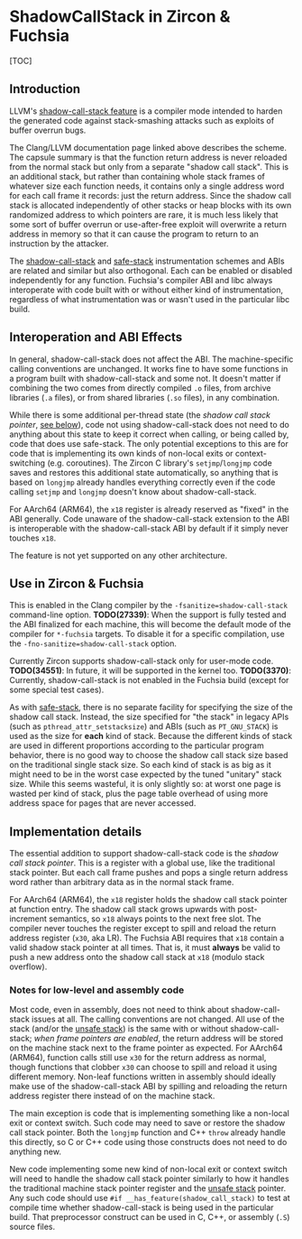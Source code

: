 # ShadowCallStack in Zircon & Fuchsia

[TOC]

## Introduction

LLVM's [shadow-call-stack feature][shadow-call-stack] is a compiler mode
intended to harden the generated code against stack-smashing attacks such as
exploits of buffer overrun bugs.

The Clang/LLVM documentation page linked above describes the scheme.  The
capsule summary is that the function return address is never reloaded from the
normal stack but only from a separate "shadow call stack".  This is an
additional stack, but rather than containing whole stack frames of whatever
size each function needs, it contains only a single address word for each call
frame it records: just the return address.  Since the shadow call stack is
allocated independently of other stacks or heap blocks with its own randomized
address to which pointers are rare, it is much less likely that some sort of
buffer overrun or use-after-free exploit will overwrite a return address in
memory so that it can cause the program to return to an instruction by the
attacker.

The [shadow-call-stack] and [safe-stack] instrumentation schemes and ABIs are
related and similar but also orthogonal.  Each can be enabled or disabled
independently for any function.  Fuchsia's compiler ABI and libc always
interoperate with code built with or without either kind of instrumentation,
regardless of what instrumentation was or wasn't used in the particular libc
build.

[shadow-call-stack]: https://clang.llvm.org/docs/ShadowCallStack.html
[safe-stack]: safestack.md

## Interoperation and ABI Effects

In general, shadow-call-stack does not affect the ABI.  The machine-specific
calling conventions are unchanged.  It works fine to have some functions in a
program built with shadow-call-stack and some not.  It doesn't matter if
combining the two comes from directly compiled `.o` files, from archive
libraries (`.a` files), or from shared libraries (`.so` files), in any
combination.

While there is some additional per-thread state (the *shadow call stack
pointer*, [see below](#implementation-details)), code not using
shadow-call-stack does not need to do anything about this state to keep it
correct when calling, or being called by, code that does use safe-stack.  The
only potential exceptions to this are for code that is implementing its own
kinds of non-local exits or context-switching (e.g. coroutines).  The Zircon C
library's `setjmp`/`longjmp` code saves and restores this additional state
automatically, so anything that is based on `longjmp` already handles everything
correctly even if the code calling `setjmp` and `longjmp` doesn't know about
shadow-call-stack.

For AArch64 (ARM64), the `x18` register is already reserved as "fixed" in the
ABI generally.  Code unaware of the shadow-call-stack extension to the ABI is
interoperable with the shadow-call-stack ABI by default if it simply never
touches `x18`.

The feature is not yet supported on any other architecture.

## Use in Zircon & Fuchsia

This is enabled in the Clang compiler by the `-fsanitize=shadow-call-stack`
command-line option.  **TODO(27339)**: When the support is fully tested and
the ABI finalized for each machine, this will become the default mode of the
compiler for `*-fuchsia` targets.  To disable it for a specific compilation,
use the `-fno-sanitize=shadow-call-stack` option.

Currently Zircon supports shadow-call-stack only for user-mode code.
**TODO(34551)**: In future, it will be supported in the kernel too.
**TODO(3370)**: Currently, shadow-call-stack is not enabled in the Fuchsia
build (except for some special test cases).

As with [safe-stack], there is no separate facility for specifying the size of
the shadow call stack.  Instead, the size specified for "the stack" in legacy
APIs (such as `pthread_attr_setstacksize`) and ABIs (such as `PT_GNU_STACK`) is
used as the size for **each** kind of stack.  Because the different kinds of
stack are used in different proportions according to the particular program
behavior, there is no good way to choose the shadow call stack size based on
the traditional single stack size.  So each kind of stack is as big as it might
need to be in the worst case expected by the tuned "unitary" stack size.  While
this seems wasteful, it is only slightly so: at worst one page is wasted per
kind of stack, plus the page table overhead of using more address space for
pages that are never accessed.

## Implementation details

The essential addition to support shadow-call-stack code is the *shadow call
stack pointer*.  This is a register with a global use, like the traditional
stack pointer.  But each call frame pushes and pops a single return address
word rather than arbitrary data as in the normal stack frame.

For AArch64 (ARM64), the `x18` register holds the shadow call stack pointer at
function entry.  The shadow call stack grows upwards with post-increment
semantics, so `x18` always points to the next free slot.  The compiler never
touches the register except to spill and reload the return address register
(`x30`, aka LR).  The Fuchsia ABI requires that `x18` contain a valid shadow
stack pointer at all times.  That is, it must **always** be valid to push a
new address onto the shadow call stack at `x18` (modulo stack overflow).

### Notes for low-level and assembly code

Most code, even in assembly, does not need to think about shadow-call-stack
issues at all.  The calling conventions are not changed.  All use of the stack
(and/or the [unsafe stack][safe-stack]) is the same with or without
shadow-call-stack; *when frame pointers are enabled*, the return address will
be stored on the machine stack next to the frame pointer as expected.  For
AArch64 (ARM64), function calls still use `x30` for the return address as
normal, though functions that clobber `x30` can choose to spill and reload it
using different memory.  Non-leaf functions written in assembly should ideally
make use of the shadow-call-stack ABI by spilling and reloading the return
address register there instead of on the machine stack.

The main exception is code that is implementing something like a non-local
exit or context switch.  Such code may need to save or restore the shadow call
stack pointer.  Both the `longjmp` function and C++ `throw` already handle
this directly, so C or C++ code using those constructs does not need to do
anything new.

New code implementing some new kind of non-local exit or context switch will
need to handle the shadow call stack pointer similarly to how it handles the
traditional machine stack pointer register and the [unsafe stack][safe-stack]
pointer.  Any such code should use `#if __has_feature(shadow_call_stack)` to
test at compile time whether shadow-call-stack is being used in the particular
build.  That preprocessor construct can be used in C, C++, or assembly (`.S`)
source files.
